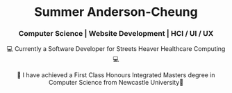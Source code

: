 <div align="center">
  <h1>Summer Anderson-Cheung</h1>
</div>
<div align="center">
  <h3>Computer Science | Website Development | HCI / UI / UX</h3>
  <p>💻 Currently a Software Developer for Streets Heaver Healthcare Computing 💻</p>
  <p>🌱 I have achieved a First Class Honours Integrated Masters degree in Computer Science from Newcastle University🌱</p>
</div>

<!--
<a href="https://mygitstats.com">
https://api.mygitstats.com/svg/45010157
</a>

**SAndersonCheung/SAndersonCheung** is a ✨ _special_ ✨ repository because its `README.md` (this file) appears on your GitHub profile.

Here are some ideas to get you started:

- 🔭 I’m currently working on ...
- 🌱 I’m currently learning ...
- 👯 I’m looking to collaborate on ...
- 🤔 I’m looking for help with ...
- 💬 Ask me about ...
- 📫 How to reach me: ...
- 😄 Pronouns: ...
- ⚡ Fun fact: ...
-->
